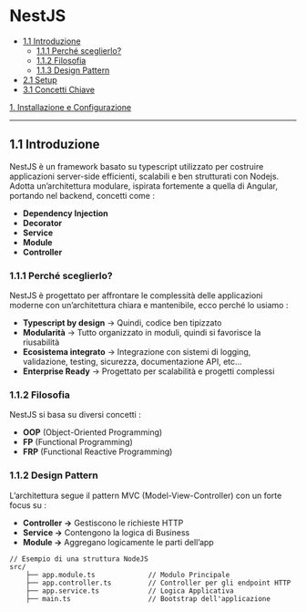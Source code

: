 # NestJS

- [1.1 Introduzione](#11-introduzione)
  - [1.1.1 Perché sceglierlo?](#111-perché-sceglierlo)
  - [1.1.2 Filosofia](#112-filosofia)
  - [1.1.3 Design Pattern](#113-design-pattern)
- [2.1 Setup](2.%20Setup.md)
- [3.1 Concetti Chiave](3.%20Concetti%20Chiave.md)

[1. Installazione e Configurazione](pages/1%20Installazione%20e%20Configurazione.md)


---

## 1.1 Introduzione

NestJS è un framework basato su typescript utilizzato per costruire applicazioni server-side efficienti, scalabili e ben strutturati con Nodejs. Adotta un’architettura modulare, ispirata fortemente a quella di Angular, portando nel backend, concetti come : 

- **Dependency Injection**
- **Decorator**
- **Service**
- **Module**
- **Controller**

### 1.1.1 Perché sceglierlo?

NestJS è progettato per affrontare le complessità delle applicazioni moderne con un’architettura chiara e mantenibile, ecco perché lo usiamo : 

- **Typescript by design** → Quindi, codice ben tipizzato
- **Modularità** → Tutto organizzato in moduli, quindi si favorisce la riusabilità
- **Ecosistema integrato** → Integrazione con sistemi di logging, validazione, testing, sicurezza, documentazione API, etc…
- **Enterprise Ready** → Progettato per scalabilità e progetti complessi

### 1.1.2 Filosofia

NestJS si basa su diversi concetti : 

- **OOP** (Object-Oriented Programming)
- **FP** (Functional Programming)
- **FRP** (Functional Reactive Programming)

### 1.1.2 Design Pattern

L’architettura segue il pattern MVC (Model-View-Controller) con un forte focus su : 

- **Controller** **→** Gestiscono le richieste HTTP
- **Service →** Contengono la logica di Business
- **Module →** Aggregano logicamente le parti dell’app

```tsx
// Esempio di una struttura NodeJS
src/
	├── app.module.ts             // Modulo Principale
	├── app.controller.ts         // Controller per gli endpoint HTTP
	├── app.service.ts            // Logica Applicativa
	├── main.ts                   // Bootstrap dell'applicazione 
```